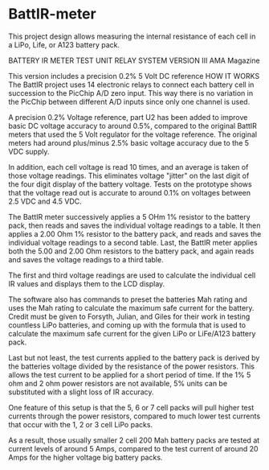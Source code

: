 # BattIR-meter
This project design allows measuring the internal resistance of each cell in a LiPo, Life, or A123 battery pack.

BATTERY IR METER TEST UNIT RELAY SYSTEM VERSION III
AMA Magazine

This version includes a precision 0.2% 5 Volt DC reference
HOW IT WORKS
The BattIR project uses 14 electronic relays to connect each battery cell
in succession to the PicChip A/D zero input.  This way there is no variation
in the PicChip between different A/D inputs since only one channel is used.

A precision 0.2% Voltage reference, part U2 has been added to improve basic
DC voltage accuracy to around 0.5%, compared to the original BattIR meters
that used the 5 Volt regulator for the voltage reference.  The original meters
had around plus/minus 2.5% basic voltage accuracy due to the 5 VDC supply.

In addition, each cell voltage is read 10 times, and an average is taken of
those voltage readings.  This eliminates voltage "jitter" on the last digit of
the four digit display of the battery voltage.  Tests on the prototype shows
that the voltage read out is accurate to around 0.1% on voltages between
2.5 VDC and 4.5 VDC.

The BattIR meter successively applies a 5 OHm 1% resistor to the battery pack, 
then reads and saves the individual voltage readings to a table.  It then 
applies a 2.00 Ohm 1%  resistor to the battery pack, and reads and saves
the individual voltage readings to a second table. Last, the BattIR meter 
applies both the 5.00 and 2.00 Ohm resistors to the battery pack, and again 
reads and saves the voltage readings to a third table.

The first and third voltage readings are used to calculate the individual cell
IR values and displays them to the LCD display.

The software also has commands to preset the batteries Mah rating and uses
the Mah rating to calculate the maximum safe current for the battery.  Credit
must be given to Forsyth, Julian, and Giles for their work in testing countless
LiPo batteries, and coming up with the formula that is used to calculate the
maximum safe current for the given LiPo or LiFe/A123 battery pack.

Last but not least, the test currents applied to the battery pack is
derived by the batteries voltage divided by the resistance of the power
resistors.  This  allows the test current to be applied for a short period
 of time. If the 1% 5 ohm and 2 ohm power resistors are not available,
 5% units can be substituted with a slight loss of IR accuracy.

One feature of this setup is that the 5, 6 or 7 cell packs will pull higher
test currents through the power resistors, compared to much lower test currents 
that occur with the 1, 2 or 3 cell LiPo packs.

As a result, those usually smaller 2 cell 200 Mah battery packs are tested at 
current levels of around 5 Amps, compared to the test current of around 20 Amps
for the higher voltage big battery packs.

